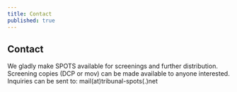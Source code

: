 ```yaml
---
title: Contact
published: true
---
```


## Contact

We gladly make SPOTS available for screenings and further distribution. Screening copies (DCP or mov) can be made available to anyone interested. Inquiries can be sent to:  mail(at)tribunal-spots(.)net
